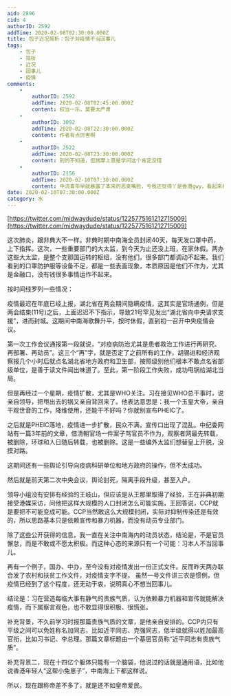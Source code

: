 ```yaml
---
aid: 2896
cid: 4
authorID: 2592
addTime: 2020-02-08T02:30:00.000Z
title: 包子近况简析：包子对疫情不当回事儿
tags:
    - 包子
    - 简析
    - 近况
    - 回事儿
    - 疫情
comments:
    -
        authorID: 2592
        addTime: 2020-02-08T02:45:00.000Z
        content: 权当一乐，莫要太严肃
    -
        authorID: 3092
        addTime: 2020-02-08T22:30:00.000Z
        content: 作者有点厉害啊
    -
        authorID: 2522
        addTime: 2020-02-08T23:30:00.000Z
        content: 别的不知道，但揣摩上意是学问这个肯定没错
    -
        authorID: 2156
        addTime: 2020-02-10T07:30:00.000Z
        content: 中流青年早就暴露了本来的恶臭嘴脸，亏我还觉得丫是香港gwy，看起来根本不是，就一普通的泛民
date: 2020-02-10T07:30:00.000Z
category: 水
---
```


[https://twitter.com/midwaydude/status/1225775161212715009](https://twitter.com/midwaydude/status/1225775161212715009)

这次肺炎，跟非典大不一样。非典时期中南海全员封闭40天，每天发口罩中药，上下指挥。这次，一些重要部门的大太监，到今天为止还没上班，在家休假。两办这些大太监，是整个支那国运转的枢纽，没有他们，很多部门都调动不起来。我们看到的口罩防护服等设备不足，都是一些表面现象，本质原因是他们不作为，尤其是金融口，没有钱很多事情运作不起来。

按时间线罗列一些情况：

疫情最迟在年底已经上报，湖北省在两会期间隐瞒疫情，这其实是官场通例，但是两会结束(11号)之后，上面迟迟不下指示，导致21号罕见发出“湖北省向中央请求支援”，进而封城。这期间中南海歌舞升平，按时休假，直到初一召开中央疫情会议。

第一次工作会议通报第一段就说，“对疫病防治尤其是患者救治工作进行再研究、再部署、再动员”。这三个“再”字，就是否定了之前所有的工作，胡锡进和经济观察报几个小时后就点名湖北省地方政府和卫生部，按照级别他们根本不敢点名省部级单位，是善于读文件闻出味道了。至此，第一阶段工作失败，成功甩锅给湖北当局。

但是再经过一个星期，疫情扩散，尤其是WHO关注。习在接见WHO总干事时，说亲自领导，把甩出去的锅又亲自背回来了。他表达意思是：我一个玉皇大帝，亲自干观世音的工作，降维使用，还能干不好吗？你就别宣布PHEIC了。

之后就是PHEIC落地，疫情进一步扩散，民众不满，宣传口出现了混乱。中纪委网站有一篇3年前的文章，借清朝官场一件案子骂官员不作为，观察者网最先转载，被删除，环球和人日随后转载，也被删除。这是一些编外太监们想替皇上开脱，没摸对路。

这期间还有一些舆论引导向疫病科研单位和地方政府的操作，但不太成功。

然后就是前天第二次中央会议，舆论封死，隔离手段升级，甚至入户。

领导小组没有安排有经验的王岐山，但应该是从王那里取得了经验，王在非典初期接受港媒采访，问他把这样大规模的人口封闭怎么可能实施，王回答说，CCP就是要把不可能变成可能。CCP当然敢这么大规模封闭，实际对抑制传染还是有效的，所以思路基本只是依赖宣传和暴力机器，而没有动员专业部门。

除了这些公开获得的信息，我一直在关注中南海内的动员状态，结论是，不是官员懈怠，而是不敢或不愿太积极。而这种心态的来源只有一个可能：习本人不当回事儿。

再有一个例子，国办、中办，至今没有对疫情发出一份正式文件。反而昨天两办联合发了农村和扶贫工作文件，对疫情支字不提。 虽然一号文件讲三农是惯例，但疫情已经到了这个程度，还无动于衷，说明真心不想当回事儿。

结论是：习在营造每临大事有静气的贵族气质，认为依赖暴力机器和宣传就能解决疫情，而下属察言观色，也不敢显得很积极、很慌张。

补充背景，不久前学习时报那篇贵族气质的文章，是他亲自安排的。CCP内只有平级之间可以免姓称名加同志，比如近平同志、克强同志，低半级就得以姓加最高官衔，比如习书记、李总理。那篇文章标题由一个基层官员称“近平同志有贵族气质”。

补充背景二，现在十四亿个躯体只能有一个脑袋，他说过的话就是通用语，比如他说香港年轻人“这帮小兔崽子”，中南海上下都这样说。

所以，现在跟称帝差不多了，就是还不如皇帝爱民。

